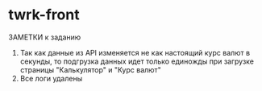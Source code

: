 # twrk-front

ЗАМЕТКИ к заданию

1. Так как данные из API изменяется не как настоящий курс валют в секунды, то подгрузка данных идет только единожды при загрузке страницы "Калькулятор" и "Курс валют"
2. Все логи удалены
